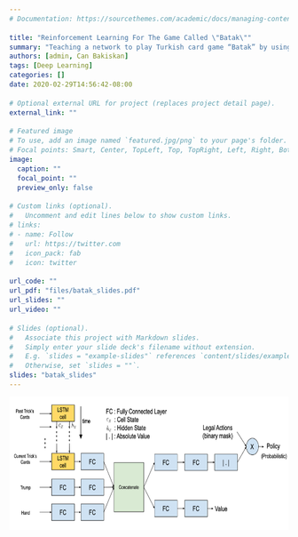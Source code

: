 ```yaml
---
# Documentation: https://sourcethemes.com/academic/docs/managing-content/

title: "Reinforcement Learning For The Game Called \"Batak\""
summary: "Teaching a network to play Turkish card game “Batak” by using Reinforcement Learning methods. Asynchronous Advantage Actor Critic (A3C) algorithm is implemented for learning. Game environment for agents is written from scratch. LSTM based network model is used to capture temporal information."
authors: [admin, Can Bakiskan]
tags: [Deep Learning]
categories: []
date: 2020-02-29T14:56:42-08:00

# Optional external URL for project (replaces project detail page).
external_link: ""

# Featured image
# To use, add an image named `featured.jpg/png` to your page's folder.
# Focal points: Smart, Center, TopLeft, Top, TopRight, Left, Right, BottomLeft, Bottom, BottomRight.
image:
  caption: ""
  focal_point: ""
  preview_only: false

# Custom links (optional).
#   Uncomment and edit lines below to show custom links.
# links:
# - name: Follow
#   url: https://twitter.com
#   icon_pack: fab
#   icon: twitter

url_code: ""
url_pdf: "files/batak_slides.pdf"
url_slides: ""
url_video: ""

# Slides (optional).
#   Associate this project with Markdown slides.
#   Simply enter your slide deck's filename without extension.
#   E.g. `slides = "example-slides"` references `content/slides/example-slides.md`.
#   Otherwise, set `slides = ""`.
slides: "batak_slides"
---
```




<img src="arch.png" alt="Simply Easy Learning" width="600"
         height="240">





